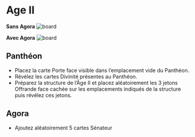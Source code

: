 # Age II

**Sans Agora**
![board](/images/age-ii-without.png)

**Avec Agora**
![board](/images/age-ii.png)

## Panthéon
- Placez la carte Porte face visible dans l’emplacement vide du Panthéon.
- Révélez les cartes Divinité présentes au Panthéon.
- Préparez la structure de l’Âge II et placez aléatoirement les 3 jetons Offrande face cachée sur les emplacements indiqués de la structure puis révélez ces jetons.

## Agora
- Ajoutez aléatoirement 5 cartes Sénateur
